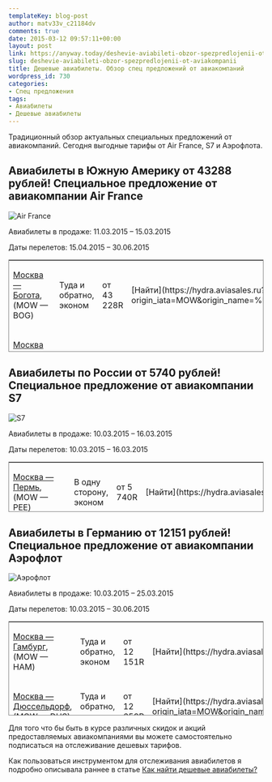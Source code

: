 ```yaml
---
templateKey: blog-post
author: matv33v_c21184dv
comments: true
date: 2015-03-12 09:57:11+00:00
layout: post
link: https://anyway.today/deshevie-aviabileti-obzor-spezpredlojenii-ot-aviakompanii/
slug: deshevie-aviabileti-obzor-spezpredlojenii-ot-aviakompanii
title: Дешевые авиабилеты. Обзор спец предложений от авиакомпаний
wordpress_id: 730
categories:
- Спец предложения
tags:
- Авиабилеты
- Дешевые авиабилеты
---
```


Традиционный обзор актуальных специальных предложений от авиакомпаний. Сегодня выгодные тарифы от Air France, S7 и Аэрофлота.


<!-- more -->


## Авиабилеты в Южную Америку от 43288 рублей! Специальное предложение от авиакомпании Air France




![Air France](https://pics.avs.io/120/30/AF@2x.png)






Авиабилеты в продаже: 11.03.2015 – 15.03.2015

Даты перелетов: 15.04.2015 – 30.06.2015




<table width="780" style="height: 182px; border: 1px solid grey;" class="special-offer__routes" >
<tbody >
<tr >

<td >


[Москва — Богота](https://www.aviasales.ru/routes/mow/bog?marker=14510), (MOW — BOG)

</td>

<td >


Туда и обратно, эконом

</td>

<td >от 43 228R
</td>

<td >[Найти](https://hydra.aviasales.ru?origin_iata=MOW&origin_name=%D0%9C%D0%BE%D1%81%D0%BA%D0%B2%D0%B0&destination_iata=BOG&destination_name=%D0%91%D0%BE%D0%B3%D0%BE%D1%82%D0%B0&one_way=false&with_request=true&marker=bing.offers.offers&marker=14510)
</td>
</tr>
<tr >

<td >


[Москва — Рио-де-Жанейро](https://www.aviasales.ru/routes/mow/rio?marker=14510), (MOW — RIO)

</td>

<td >


Туда и обратно, эконом

</td>

<td >от 50 989R
</td>

<td >[Найти](https://hydra.aviasales.ru?origin_iata=MOW&origin_name=%D0%9C%D0%BE%D1%81%D0%BA%D0%B2%D0%B0&destination_iata=RIO&destination_name=%D0%A0%D0%B8%D0%BE-%D0%B4%D0%B5-%D0%96%D0%B0%D0%BD%D0%B5%D0%B9%D1%80%D0%BE&one_way=false&with_request=true&marker=bing.offers.offers&marker=14510)
</td>
</tr>
<tr >

<td >


[Москва — Сан-Паулу](https://www.aviasales.ru/routes/mow/sao?marker=14510), (MOW — SAO)

</td>

<td >


Туда и обратно, эконом

</td>

<td >от 54 241R
</td>

<td >[Найти](https://hydra.aviasales.ru?origin_iata=MOW&origin_name=%D0%9C%D0%BE%D1%81%D0%BA%D0%B2%D0%B0&destination_iata=SAO&destination_name=%D0%A1%D0%B0%D0%BD-%D0%9F%D0%B0%D1%83%D0%BB%D1%83&one_way=false&with_request=true&marker=bing.offers.offers&marker=14510)
</td>
</tr>
<tr >

<td >


[Москва — Панама](https://www.aviasales.ru/routes/mow/pty?marker=14510), (MOW — PTY)

</td>

<td >


Туда и обратно, эконом

</td>

<td >от 57 861R
</td>

<td >[Найти](https://hydra.aviasales.ru?origin_iata=MOW&origin_name=%D0%9C%D0%BE%D1%81%D0%BA%D0%B2%D0%B0&destination_iata=PTY&destination_name=%D0%9F%D0%B0%D0%BD%D0%B0%D0%BC%D0%B0&one_way=false&with_request=true&marker=bing.offers.offers&marker=14510)
</td>
</tr>
<tr >

<td >


[Москва — Каракас](https://www.aviasales.ru/routes/mow/ccs?marker=14510), (MOW — CCS)

</td>

<td >


Туда и обратно, эконом

</td>

<td >от 65 867R
</td>

<td >[Найти](https://hydra.aviasales.ru?origin_iata=MOW&origin_name=%D0%9C%D0%BE%D1%81%D0%BA%D0%B2%D0%B0&destination_iata=CCS&destination_name=%D0%9A%D0%B0%D1%80%D0%B0%D0%BA%D0%B0%D1%81&one_way=false&with_request=true&marker=bing.offers.offers&marker=14510)
</td>
</tr>
<tr >

<td >


[Москва — Лима](https://www.aviasales.ru/routes/mow/lim?marker=14510), (MOW — LIM)

</td>

<td >


Туда и обратно, эконом

</td>

<td >от 71 503R
</td>

<td >[Найти](https://hydra.aviasales.ru?origin_iata=MOW&origin_name=%D0%9C%D0%BE%D1%81%D0%BA%D0%B2%D0%B0&destination_iata=LIM&destination_name=%D0%9B%D0%B8%D0%BC%D0%B0&one_way=false&with_request=true&marker=bing.offers.offers&marker=14510)
</td>
</tr>
</tbody>
</table>


## Авиабилеты по России от 5740 рублей! Специальное предложение от авиакомпании S7







![S7](https://pics.avs.io/120/30/S7@2x.png)






Авиабилеты в продаже: 10.03.2015 – 16.03.2015

Даты перелетов: 10.03.2015 – 16.03.2015




<table width="780" style="height: 99px; border: 1px solid grey;" class="special-offer__routes" >
<tbody >
<tr >

<td >


[Москва — Пермь](https://www.aviasales.ru/routes/mow/pee?marker=14510), (MOW — PEE)

</td>

<td >


В одну сторону, эконом

</td>

<td >от 5 740R
</td>

<td >[Найти](https://hydra.aviasales.ru?origin_iata=MOW&origin_name=%D0%9C%D0%BE%D1%81%D0%BA%D0%B2%D0%B0&destination_iata=PEE&destination_name=%D0%9F%D0%B5%D1%80%D0%BC%D1%8C&one_way=true&with_request=true&marker=15468.gaawzas1gclidCJjwwveCicQCFYHOcgodUAMAtAgclid.offers&marker=14510)
</td>
</tr>
<tr >

<td >


[Москва — Волгоград](https://www.aviasales.ru/routes/mow/vog?marker=14510), (MOW — VOG)

</td>

<td >


В одну сторону, эконом

</td>

<td >от 6 260R
</td>

<td >[Найти](https://hydra.aviasales.ru?origin_iata=MOW&origin_name=%D0%9C%D0%BE%D1%81%D0%BA%D0%B2%D0%B0&destination_iata=VOG&destination_name=%D0%92%D0%BE%D0%BB%D0%B3%D0%BE%D0%B3%D1%80%D0%B0%D0%B4&one_way=true&with_request=true&marker=15468.gaawzas1gclidCJjwwveCicQCFYHOcgodUAMAtAgclid.offers&marker=14510)
</td>
</tr>
<tr >

<td >


[Москва — Владикавказ](https://www.aviasales.ru/routes/mow/ogz?marker=14510), (MOW — OGZ)

</td>

<td >


В одну сторону, эконом

</td>

<td >от 8 760R
</td>

<td >[Найти](https://hydra.aviasales.ru?origin_iata=MOW&origin_name=%D0%9C%D0%BE%D1%81%D0%BA%D0%B2%D0%B0&destination_iata=OGZ&destination_name=%D0%92%D0%BB%D0%B0%D0%B4%D0%B8%D0%BA%D0%B0%D0%B2%D0%BA%D0%B0%D0%B7&one_way=true&with_request=true&marker=15468.gaawzas1gclidCJjwwveCicQCFYHOcgodUAMAtAgclid.offers&marker=14510)
</td>
</tr>
</tbody>
</table>





## Авиабилеты в Германию от 12151 рублей! Специальное предложение от авиакомпании Аэрофлот




![Аэрофлот](https://pics.avs.io/120/30/SU@2x.png)






Авиабилеты в продаже: 10.03.2015 – 25.03.2015

Даты перелетов: 10.03.2015 – 30.06.2015




<table width="780" style="height: 186px; border: 1px solid grey;" class="special-offer__routes" >
<tbody >
<tr >

<td >


[Москва — Гамбург](https://www.aviasales.ru/routes/mow/ham?marker=14510), (MOW — HAM)

</td>

<td >


Туда и обратно, эконом

</td>

<td >от 12 151R
</td>

<td >[Найти](https://hydra.aviasales.ru?origin_iata=MOW&origin_name=%D0%9C%D0%BE%D1%81%D0%BA%D0%B2%D0%B0&destination_iata=HAM&destination_name=%D0%93%D0%B0%D0%BC%D0%B1%D1%83%D1%80%D0%B3&one_way=false&with_request=true&marker=15468.gaawzas1gclidCJjwwveCicQCFYHOcgodUAMAtAgclid.offers&marker=14510)
</td>
</tr>
<tr >

<td >


[Москва — Дюссельдорф](https://www.aviasales.ru/routes/mow/dus?marker=14510), (MOW — DUS)

</td>

<td >


Туда и обратно, эконом

</td>

<td >от 12 659R
</td>

<td >[Найти](https://hydra.aviasales.ru?origin_iata=MOW&origin_name=%D0%9C%D0%BE%D1%81%D0%BA%D0%B2%D0%B0&destination_iata=DUS&destination_name=%D0%94%D1%8E%D1%81%D1%81%D0%B5%D0%BB%D1%8C%D0%B4%D0%BE%D1%80%D1%84&one_way=false&with_request=true&marker=15468.gaawzas1gclidCJjwwveCicQCFYHOcgodUAMAtAgclid.offers&marker=14510)
</td>
</tr>
<tr >

<td >


[Москва — Ганновер](https://www.aviasales.ru/routes/mow/haj?marker=14510), (MOW — HAJ)

</td>

<td >


Туда и обратно, эконом

</td>

<td >от 12 670R
</td>

<td >[Найти](https://hydra.aviasales.ru?origin_iata=MOW&origin_name=%D0%9C%D0%BE%D1%81%D0%BA%D0%B2%D0%B0&destination_iata=HAJ&destination_name=%D0%93%D0%B0%D0%BD%D0%BD%D0%BE%D0%B2%D0%B5%D1%80&one_way=false&with_request=true&marker=15468.gaawzas1gclidCJjwwveCicQCFYHOcgodUAMAtAgclid.offers&marker=14510)
</td>
</tr>
<tr >

<td >


[Москва — Франкфурт-на-Майне](https://www.aviasales.ru/routes/mow/fra?marker=14510), (MOW — FRA)

</td>

<td >


Туда и обратно, эконом

</td>

<td >от 13 807R
</td>

<td >[Найти](https://hydra.aviasales.ru?origin_iata=MOW&origin_name=%D0%9C%D0%BE%D1%81%D0%BA%D0%B2%D0%B0&destination_iata=FRA&destination_name=%D0%A4%D1%80%D0%B0%D0%BD%D0%BA%D1%84%D1%83%D1%80%D1%82-%D0%BD%D0%B0-%D0%9C%D0%B0%D0%B9%D0%BD%D0%B5&one_way=false&with_request=true&marker=15468.gaawzas1gclidCJjwwveCicQCFYHOcgodUAMAtAgclid.offers)
</td>
</tr>
<tr >

<td >


[Москва — Штутгарт](https://www.aviasales.ru/routes/mow/str), (MOW — STR)

</td>

<td >


Туда и обратно, эконом

</td>

<td >от 14 502R
</td>

<td >[Найти](https://hydra.aviasales.ru?origin_iata=MOW&origin_name=%D0%9C%D0%BE%D1%81%D0%BA%D0%B2%D0%B0&destination_iata=STR&destination_name=%D0%A8%D1%82%D1%83%D1%82%D0%B3%D0%B0%D1%80%D1%82&one_way=false&with_request=true&marker=15468.gaawzas1gclidCJjwwveCicQCFYHOcgodUAMAtAgclid.offers&marker=14510)
</td>
</tr>
<tr >

<td >


[Москва — Дрезден](https://www.aviasales.ru/routes/mow/drs?marker=14510), (MOW — DRS)

</td>

<td >


Туда и обратно, эконом

</td>

<td >от 15 351R
</td>

<td >[Найти](https://hydra.aviasales.ru?origin_iata=MOW&origin_name=%D0%9C%D0%BE%D1%81%D0%BA%D0%B2%D0%B0&destination_iata=DRS&destination_name=%D0%94%D1%80%D0%B5%D0%B7%D0%B4%D0%B5%D0%BD&one_way=false&with_request=true&marker=15468.gaawzas1gclidCJjwwveCicQCFYHOcgodUAMAtAgclid.offers&marker=14510)
</td>
</tr>
</tbody>
</table>
Для того что бы быть в курсе различных скидок и акций предоставляемых авиакомпаниями вы можете самостоятельно подписаться на отслеживание дешевых тарифов.


Как пользоваться инструментом для отслеживания авиабилетов я подробно описывала раннее в статье [Как найти дешевые авиабилеты?](https://anyway.today/kak-naiti-deshevie-aviabileti/)


